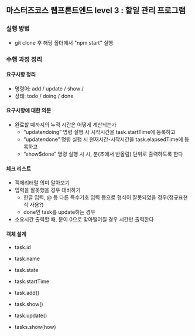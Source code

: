 ## 마스터즈코스 웹프론트엔드 level 3 : 할일 관리 프로그램

### 실행 방법
* git clone 후 해당 폴더에서 "npm start" 실행


### 수행 과정 정리

#### 요구사항 정리
* 명령어: add / update / show /  
* 상태: todo / doing / done

#### 요구사항에 대한 의문
* 완료할 때까지의 누적 시간은 어떻게 계산되는가
    * “update$n$doing” 명령 실행 시 시작시간을 task.startTime에 등록하고
    * “update$n$done” 명령 실행 시 현재시간-시작시간을 task.elapsedTime에 등록하고
    * “show$done” 명령 실행 시 시, 분(초에서 반올림) 단위로 출력하도록 한다

#### 체크 리스트
* 객체리터럴 의미 알아보기
* 입력을 잘못했을 경우 대비하기
    * 한글 입력, @ 등 다른 특수기호 입력 등으로 형식이 잘못되었을 경우(정규표현식 사용?)
    * done인 task를 update하는 경우
* 소요시간 출력할 때, 분이 0으로 맞아떨어질 경우 시간만 출력한다

#### 객체 설계
* task.id
* task.name
* task.state
* task.startTime
* task.add()
* task.show()
* task.update()

* tasks.show(how)

